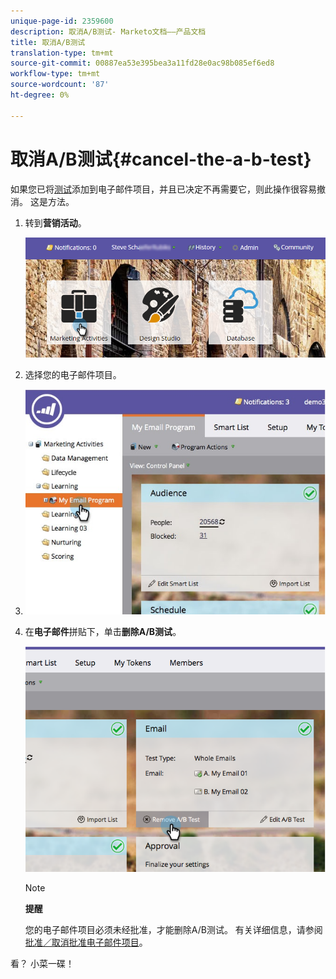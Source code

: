 ```yaml
---
unique-page-id: 2359600
description: 取消A/B测试- Marketo文档——产品文档
title: 取消A/B测试
translation-type: tm+mt
source-git-commit: 00887ea53e395bea3a11fd28e0ac98b085ef6ed8
workflow-type: tm+mt
source-wordcount: '87'
ht-degree: 0%

---
```



# 取消A/B测试{#cancel-the-a-b-test}

如果您已将[测试](add-an-a-b-test.md)添加到电子邮件项目，并且已决定不再需要它，则此操作很容易撤消。 这是方法。

1. 转到&#x200B;**营销活动**。

   ![](assets/login-marketing-activities-1.png)

1. 选择您的电子邮件项目。
1. ![](assets/selectemailprogram-1.jpg)

1. 在&#x200B;**电子邮件**&#x200B;拼贴下，单击&#x200B;**删除A/B测试**。

   ![](assets/image2015-5-6-14-3a27-3a58.png)

   >[!NOTE]
   >
   >**提醒**
   >
   >
   >您的电子邮件项目必须未经批准，才能删除A/B测试。 有关详细信息，请参阅[批准／取消批准电子邮件项目](../../../../../product-docs/email-marketing/email-programs/email-program-actions/approve-unapprove-an-email-program.md)。

看？ 小菜一碟！
